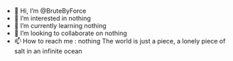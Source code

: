 - 👋 Hi, I’m @BruteByForce
- 👀 I’m interested in nothing
- 🌱 I’m currently learning nothing
- 💞️ I’m looking to collaborate on nothing
- 📫 How to reach me : nothing
The world is just a piece, a lonely piece of salt in an infinite ocean
<!---
BruteByForce/BruteByForce is a ✨ special ✨ repository because its `README.md` (this file) appears on your GitHub profile.
You can click the Preview link to take a look at your changes.
--->
